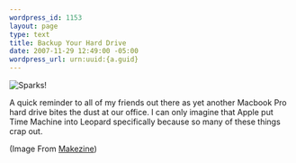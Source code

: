 ```yaml
--- 
wordpress_id: 1153
layout: page
type: text
title: Backup Your Hard Drive
date: 2007-11-29 12:49:00 -05:00
wordpress_url: urn:uuid:{a.guid}
---
```

<p><img src="http://farm3.static.flickr.com/2099/2074611550_27fddbb9d0.jpg" alt="Sparks!"/></p>

<p>A quick reminder to all of my friends out there as yet another Macbook Pro hard drive bites the dust at our office.  I can only imagine that Apple put Time Machine into Leopard specifically because so many of these things crap out.</p>

<p>(Image From <a href="http://www.makezine.com/blog/archive/2006/06/hard_drive_grinder_mod.html">Makezine</a>)</p>
